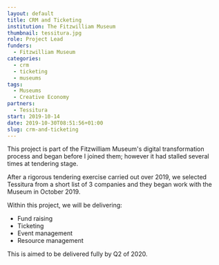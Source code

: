 ```yaml
---
layout: default
title: CRM and Ticketing
institution: The Fitzwilliam Museum
thumbnail: tessitura.jpg
role: Project Lead
funders:
  - Fitzwilliam Museum
categories:
  - crm
  - ticketing
  - museums
tags:
  - Museums
  - Creative Economy
partners:
  - Tessitura
start: 2019-10-14
date: 2019-10-30T08:51:56+01:00
slug: crm-and-ticketing
---
```


This project is part of the Fitzwilliam Museum's digital transformation process and began before I joined them; however it had stalled several times at tendering stage.

After a rigorous tendering exercise carried out over 2019, we selected Tessitura from a short list of 3 companies and they began work with the Museum in October 2019.

Within this project, we will be delivering:

* Fund raising
* Ticketing
* Event management
* Resource management

This is aimed to be delivered fully by Q2 of 2020.
